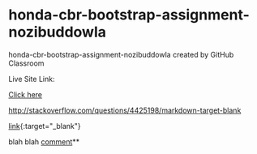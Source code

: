 # honda-cbr-bootstrap-assignment-nozibuddowla
honda-cbr-bootstrap-assignment-nozibuddowla created by GitHub Classroom



Live Site Link: 

 <a href="https://cranky-noyce-373f0a.netlify.app/" target="_blank">Click here</a>
 
 http://stackoverflow.com/questions/4425198/markdown-target-blank
 
 [link](https://cranky-noyce-373f0a.netlify.app/){:target="_blank"}
 
 
 blah blah <a href="http://htmlpreview.github.com/?https://github.com/<repo>/<path>/blob/master/<my html file.html" target="_blank">comment</a>**
